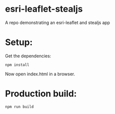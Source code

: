 # esri-leaflet-stealjs
A repo demonstrating an esri-leaflet and stealjs app

# Setup:

Get the dependencies:
```
npm install
```
Now open index.html in a browser.

# Production build:
```
npm run build
```
